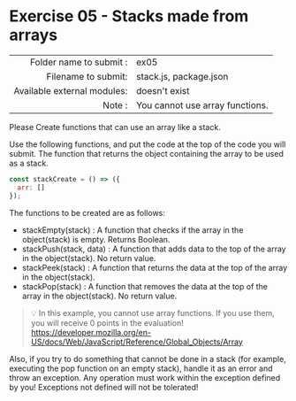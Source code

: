 # Exercise 05 - Stacks made from arrays

|               				|          		    	           |
| -----------------------------:| -------------------------------- |
|   Folder name to submit :     |  ex05           				   |
|   Filename to submit:		    |  stack.js, package.json          |
|   Available external modules: |  doesn't exist                   |
|   Note :						|  You cannot use array functions. |

Please Create functions that can use an array like a stack.

Use the following functions, and put the code at the top of the code you will submit. The function that returns the object containing the array to be used as a stack.

```javascript
const stackCreate = () => ({
  arr: []
});
```

The functions to be created are as follows:

- stackEmpty(stack) : A function that checks if the array in the object(stack) is empty. Returns Boolean.
- stackPush(stack, data) : A function that adds data to the top of the array in the object(stack). No return value.
- stackPeek(stack) : A function that returns the data at the top of the array in the object(stack).
- stackPop(stack) : A function that removes the data at the top of the array in the object(stack). No return value.

> 💡 In this example, you cannot use array functions. If you use them, you will receive 0 points in the evaluation! 
> https://developer.mozilla.org/en-US/docs/Web/JavaScript/Reference/Global_Objects/Array

Also, if you try to do something that cannot be done in a stack (for example, executing the pop function on an empty stack), handle it as an error and throw an exception. Any operation must work within the exception defined by you! Exceptions not defined will not be tolerated!